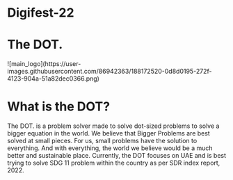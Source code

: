 # Digifest-22

<h1>The DOT.</h1>
![main_logo](https://user-images.githubusercontent.com/86942363/188172520-0d8d0195-272f-4123-904a-51a82dec0366.png)

<h1>What is the DOT?</h1>

The DOT. is a problem solver made to solve dot-sized problems to solve a bigger equation in the world. We believe that Bigger Problems are best solved at small pieces. 
For us, small problems have the solution to everything. And with everything, the world we believe would be a much better and sustainable place. Currently, the DOT focuses on UAE and is best trying to solve SDG 11 problem within the country as per SDR index report, 2022.  
